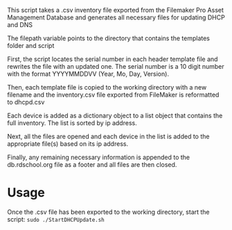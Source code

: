 This script takes a .csv inventory file exported from the Filemaker Pro Asset Management 
Database and generates all necessary files for updating DHCP and DNS

The filepath variable points to the directory that contains the templates 
folder and script

First, the script locates the serial number in each header template file and 
rewrites the file with an updated one.  The serial number is a 10 digit number 
with the format YYYYMMDDVV (Year, Mo, Day, Version).

Then, each template file is copied to the working directory with a new filename
and the inventory.csv file exported from FileMaker is reformatted to dhcpd.csv

Each device is added as a dictionary object to a list object that contains
the full inventory.  The list is sorted by ip address.

Next, all the files are opened and each device in the list is added to the 
appropriate file(s) based on its ip address.

Finally, any remaining necessary information is appended to the db.rdschool.org
file as a footer and all files are then closed.

# Usage

Once the .csv file has been exported to the working directory, start the script:
`
sudo ./StartDHCPUpdate.sh
`